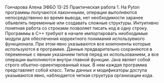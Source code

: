 Гончарова Алена ЭФБО 13-25 Практическая работа 1.
На Pyton программы получаются лакончными, операции выполняются непосредственно во время вывода, нет необходимости заранее объявлять переменные или создавать сложные структуры. Интуитивно понятная работа со строками позволяет писать код в одну строку.
Программы в C++ требуют в начале импортировать необходимые модули для обеспечения корректного понимания используемого функционала. При этом явно указываются все компоненты которые используются в программе. Данные предварительно сохраняются в переменные с явным указанием типов перед их использованием, а все операции выполняются внутри главной функции.
Java являет собой строго объетно-ориентированный язык. В нем каждая программа представляет собой класс. Типы данных и модификаторы доступа указываются явно, наблюдается четкая структура организации кода.
